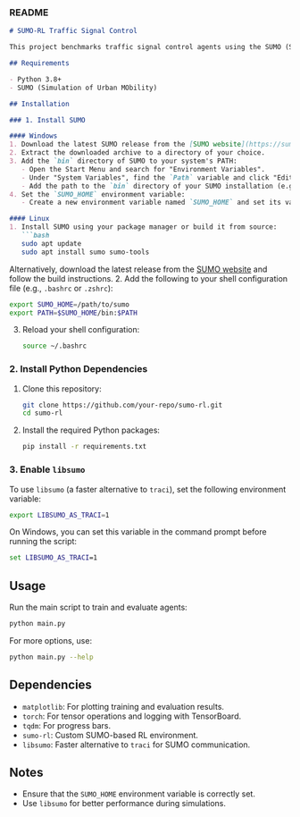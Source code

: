 ### README

```markdown
# SUMO-RL Traffic Signal Control

This project benchmarks traffic signal control agents using the SUMO (Simulation of Urban MObility) traffic simulator. It supports various reinforcement learning agents and baseline methods for single-intersection traffic control.

## Requirements

- Python 3.8+
- SUMO (Simulation of Urban MObility)

## Installation

### 1. Install SUMO

#### Windows
1. Download the latest SUMO release from the [SUMO website](https://sumo.dlr.de/docs/Downloads.php).
2. Extract the downloaded archive to a directory of your choice.
3. Add the `bin` directory of SUMO to your system's PATH:
   - Open the Start Menu and search for "Environment Variables".
   - Under "System Variables", find the `Path` variable and click "Edit".
   - Add the path to the `bin` directory of your SUMO installation (e.g., `C:\path\to\sumo\bin`).
4. Set the `SUMO_HOME` environment variable:
   - Create a new environment variable named `SUMO_HOME` and set its value to the root directory of your SUMO installation (e.g., `C:\path\to\sumo`).

#### Linux
1. Install SUMO using your package manager or build it from source:
   ```bash
   sudo apt update
   sudo apt install sumo sumo-tools
   ```
   Alternatively, download the latest release from the [SUMO website](https://sumo.dlr.de/docs/Downloads.php) and follow the build instructions.
2. Add the following to your shell configuration file (e.g., `.bashrc` or `.zshrc`):
   ```bash
   export SUMO_HOME=/path/to/sumo
   export PATH=$SUMO_HOME/bin:$PATH
   ```
3. Reload your shell configuration:
   ```bash
   source ~/.bashrc
   ```

### 2. Install Python Dependencies

1. Clone this repository:
   ```bash
   git clone https://github.com/your-repo/sumo-rl.git
   cd sumo-rl
   ```
2. Install the required Python packages:
   ```bash
   pip install -r requirements.txt
   ```

### 3. Enable `libsumo`

To use `libsumo` (a faster alternative to `traci`), set the following environment variable:
```bash
export LIBSUMO_AS_TRACI=1
```
On Windows, you can set this variable in the command prompt before running the script:
```cmd
set LIBSUMO_AS_TRACI=1
```

## Usage

Run the main script to train and evaluate agents:
```bash
python main.py
```

For more options, use:
```bash
python main.py --help
```

## Dependencies

- `matplotlib`: For plotting training and evaluation results.
- `torch`: For tensor operations and logging with TensorBoard.
- `tqdm`: For progress bars.
- `sumo-rl`: Custom SUMO-based RL environment.
- `libsumo`: Faster alternative to `traci` for SUMO communication.

## Notes

- Ensure that the `SUMO_HOME` environment variable is correctly set.
- Use `libsumo` for better performance during simulations.
